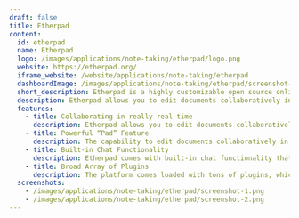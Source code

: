```yaml
---
draft: false
title: Etherpad
content:
  id: etherpad
  name: Etherpad
  logo: /images/applications/note-taking/etherpad/logo.png
  website: https://etherpad.org/
  iframe_website: /website/applications/note-taking/etherpad
  dashboardImage: /images/applications/note-taking/etherpad/screenshot-1.png
  short_description: Etherpad is a highly customizable open source online editor providing collaborative editing in really real-time.
  description: Etherpad allows you to edit documents collaboratively in real-time, much like a live multi-player editor that runs in your browser. Write articles, press releases, to-do lists, etc. together with your friends, fellow students or colleagues, all working on the same document at the same time.
  features:
    - title: Collaborating in really real-time
      description: Etherpad allows you to edit documents collaboratively in real-time, much like a live multi-player editor that runs in your browser. Write articles, press releases, to-do lists, etc. together with your friends, fellow students or colleagues, all working on the same document at the same time.
    - title: Powerful “Pad” Feature
      description: The capability to edit documents collaboratively in real time. This is made possible by the platform’s powerful feature called “pad”, a collaborative document which users can easily create online. After setting up a pad, the system will generate a URL that users can share with the rest of their team. The URL link can be used by the team members to access the pad and join discussions as well as activities within it.
    - title: Built-in Chat Functionality
      description: Etherpad comes with built-in chat functionality that supports constant and seamless communication between users. In each pad you create, there will be a chatbox which team members can use to communicate and make discussions. An invite option is also available so team members can invite other users interested or need to join the pad.
    - title: Broad Array of Plugins
      description: The platform comes loaded with tons of plugins, which allow users to shape, develop and even expand Etherpad. This also makes the platform highly customizable and configurable. Meaning to say, users can tailor the application to function according to their organization’s existing processes and workflows.
  screenshots:
    - /images/applications/note-taking/etherpad/screenshot-1.png
    - /images/applications/note-taking/etherpad/screenshot-2.png
---
```


